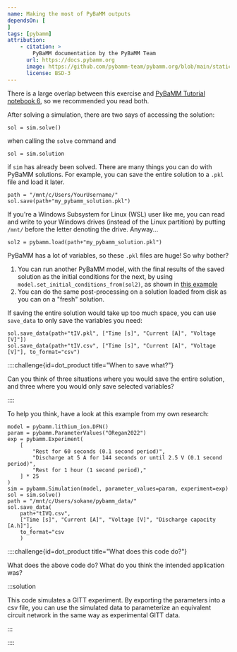 ```yaml
---
name: Making the most of PyBaMM outputs
dependsOn: [
]
tags: [pybamm]
attribution: 
    - citation: >
        PyBaMM documentation by the PyBaMM Team
      url: https://docs.pybamm.org
      image: https://github.com/pybamm-team/pybamm.org/blob/main/static/images/pybamm_logo.svg
      license: BSD-3
---
```


There is a large overlap between this exercise and [PyBaMM Tutorial notebook 6](https://docs.pybamm.org/en/latest/source/examples/notebooks/getting_started/tutorial-6-managing-simulation-outputs.html), so we recommended you read both.

After solving a simulation, there are two says of accessing the solution:

```
sol = sim.solve()
```

when calling the `solve` command and

```
sol = sim.solution
```

if `sim` has already been solved. There are many things you can do with PyBaMM solutions. For example, you can save the entire solution to a `.pkl` file and load it later.

```
path = "/mnt/c/Users/YourUsername/"
sol.save(path+"my_pybamm_solution.pkl")
```

If you're a Windows Subsystem for Linux (WSL) user like me, you can read and write to your Windows drives (instead of the Linux partition) by putting `/mnt/` before the letter denoting the drive. Anyway...

```
sol2 = pybamm.load(path+"my_pybamm_solution.pkl")
```

PyBaMM has a lot of variables, so these `.pkl` files are huge! So why bother?
1. You can run another PyBaMM model, with the final results of the saved solution as the initial conditions for the next, by using `model.set_initial_conditions_from(sol2)`, as shown in [this example](https://docs.pybamm.org/en/latest/source/examples/notebooks/initialize-model-with-solution.html)
2. You can do the same post-processing on a solution loaded from disk as you can on a "fresh" solution.

If saving the entire solution would take up too much space, you can use `save_data` to only save the variables you need:

```
sol.save_data(path+"tIV.pkl", ["Time [s]", "Current [A]", "Voltage [V]"])
sol.save_data(path+"tIV.csv", ["Time [s]", "Current [A]", "Voltage [V]"], to_format="csv")
```

::::challenge{id=dot_product title="When to save what?"}

Can you think of three situations where you would save the entire solution, and three where you would only save selected variables?

::::

To help you think, have a look at this example from my own research:

```
model = pybamm.lithium_ion.DFN()
param = pybamm.ParameterValues("ORegan2022")
exp = pybamm.Experiment(
    [
        "Rest for 60 seconds (0.1 second period)",
        "Discharge at 5 A for 144 seconds or until 2.5 V (0.1 second period)",
        "Rest for 1 hour (1 second period),"
    ] * 25
)
sim = pybamm.Simulation(model, parameter_values=param, experiment=exp)
sol = sim.solve()
path = "/mnt/c/Users/sokane/pybamm_data/"
sol.save_data(
    path+"tIVQ.csv",
    ["Time [s]", "Current [A]", "Voltage [V]", "Discharge capacity [A.h]"],
    to_format="csv
    )
```

::::challenge{id=dot_product title="What does this code do?"}

What does the above code do? What do you think the intended application was?

:::solution

This code simulates a GITT experiment. By exporting the parameters into a csv file, you can use the simulated data to parameterize an equivalent circuit network in the same way as experimental GITT data. 

:::

::::